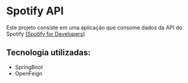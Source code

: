 # Spotify API

Este projeto consiste em uma aplicação que consome dados da API do Spotify <a href="https://developer.spotify.com/">(Spotify for Developers)</a>

## Tecnologia utilizadas:
- SpringBoot
- OpenFeign
